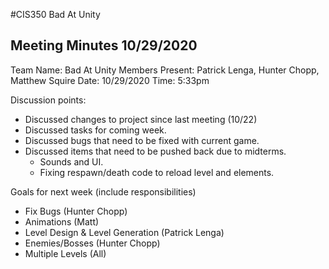 #CIS350 Bad At Unity
## Meeting Minutes 10/29/2020
Team Name: Bad At Unity
Members Present: Patrick Lenga, Hunter Chopp, Matthew Squire
Date: 10/29/2020
Time: 5:33pm

Discussion points:
* Discussed changes to project since last meeting (10/22)
* Discussed tasks for coming week.
* Discussed bugs that need to be fixed with current game.
* Discussed items that need to be pushed back due to midterms.
	* Sounds and UI.
	* Fixing respawn/death code to reload level and elements.

Goals for next week (include responsibilities)
* Fix Bugs (Hunter Chopp)
* Animations (Matt)
* Level Design & Level Generation (Patrick Lenga)
* Enemies/Bosses (Hunter Chopp)
* Multiple Levels (All)

